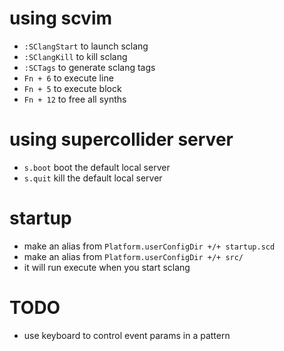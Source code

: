 # using scvim
* `:SClangStart` to launch sclang
* `:SClangKill` to kill sclang
* `:SCTags` to generate sclang tags
* `Fn + 6` to execute line
* `Fn + 5` to execute block
* `Fn + 12` to free all synths

# using supercollider server
* `s.boot` boot the default local server
* `s.quit` kill the default local server

# startup
* make an alias from `Platform.userConfigDir +/+ startup.scd`
* make an alias from `Platform.userConfigDir +/+ src/`
* it will run execute when you start sclang

# TODO
* use keyboard to control event params in a pattern
